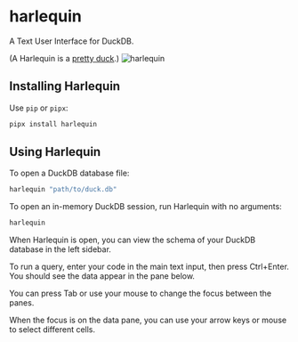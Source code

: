 # harlequin
A Text User Interface for DuckDB.

(A Harlequin is a [pretty duck](https://en.wikipedia.org/wiki/Harlequin_duck).)
![harlequin](harlequin.jpg)

## Installing Harlequin

Use `pip` or `pipx`:

```bash
pipx install harlequin
```

## Using Harlequin

To open a DuckDB database file:

```bash
harlequin "path/to/duck.db"
```

To open an in-memory DuckDB session, run Harlequin with no arguments:

```bash
harlequin
```

When Harlequin is open, you can view the schema of your DuckDB database in the left sidebar.

To run a query, enter your code in the main text input, then press Ctrl+Enter. You should see the data appear in the pane below.

You can press Tab or use your mouse to change the focus between the panes.

When the focus is on the data pane, you can use your arrow keys or mouse to select different cells.
